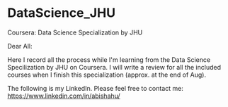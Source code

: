 # DataScience_JHU
Coursera: Data Science Specialization by JHU


Dear All:

Here I record all the process while I'm learning from the Data Science Specilization by JHU on Coursera. I will write a review for all the included courses when I finish this specialization (approx. at the end of Aug). 

The following is my LinkedIn. Please feel free to contact me:
https://www.linkedin.com/in/abishahu/ 
